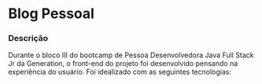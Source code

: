 <h1> Blog Pessoal </h1>

### Descrição
<p>Durante o bloco III do bootcamp de Pessoa Desenvolvedora Java Full Stack Jr da Generation, o front-end do projeto foi desenvolvido pensando na experiência do usuário. Foi idealizado com as seguintes tecnologias:</p></br>
